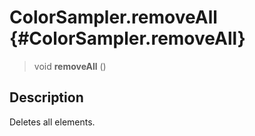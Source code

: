 ColorSampler.removeAll {#ColorSampler.removeAll}
======================

> void **removeAll** ()

Description
-----------

Deletes all elements.
